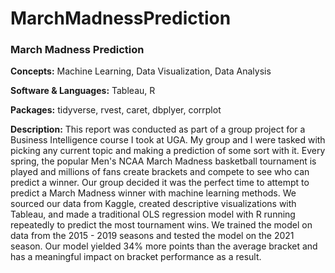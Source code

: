 # MarchMadnessPrediction
### March Madness Prediction

**Concepts:** Machine Learning, Data Visualization, Data Analysis

**Software & Languages:** Tableau, R

**Packages:** tidyverse, rvest, caret, dbplyer, corrplot

**Description:** This report was conducted as part of a group project for a Business Intelligence course I took at UGA. My group and I were tasked with picking any current topic and making a prediction of some sort with it. Every spring, the popular Men's NCAA March Madness basketball tournament is played and millions of fans create brackets and compete to see who can predict a winner. Our group decided it was the perfect time to attempt to predict a March Madness winner with machine learning methods. We sourced our data from Kaggle, created descriptive visualizations with Tableau, and made a traditional OLS regression model with R running repeatedly to predict the most tournament wins. We trained the model on data from the 2015 - 2019 seasons and tested the model on the 2021 season. Our model yielded 34% more points than the average bracket and has a meaningful impact on bracket performance as a result.

